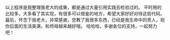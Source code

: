 以上程序是我整理我老大的成果，都是通过大量引用实践去检验过的。
平时用的比较多，大多看了其实现，有很多可以借鉴的地方，希望大家好好对待这些代码。
最后，怀念下我老大，非常感谢，您教了我很多东西，已经是我生命中的贵人，祝你后面的生活美满，和师母越来越好哦。
哈哈哈，多谢各位的支持，一起努力吧！